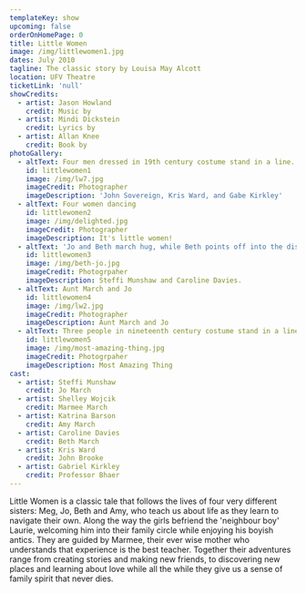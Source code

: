 ```yaml
---
templateKey: show
upcoming: false
orderOnHomePage: 0
title: Little Women
image: /img/littlewomen1.jpg
dates: July 2010
tagline: The classic story by Louisa May Alcott
location: UFV Theatre
ticketLink: 'null'
showCredits:
  - artist: Jason Howland
    credit: Music by
  - artist: Mindi Dickstein
    credit: Lyrics by
  - artist: Allan Knee
    credit: Book by
photoGallery:
  - altText: Four men dressed in 19th century costume stand in a line.
    id: littlewomen1
    image: /img/lw7.jpg
    imageCredit: Photographer
    imageDescription: 'John Sovereign, Kris Ward, and Gabe Kirkley'
  - altText: Four women dancing
    id: littlewomen2
    image: /img/delighted.jpg
    imageCredit: Photographer
    imageDescription: It's little women!
  - altText: 'Jo and Beth march hug, while Beth points off into the distance.'
    id: littlewomen3
    image: /img/beth-jo.jpg
    imageCredit: Photogrpaher
    imageDescription: Steffi Munshaw and Caroline Davies.
  - altText: Aunt March and Jo
    id: littlewomen4
    image: /img/lw2.jpg
    imageCredit: Photographer
    imageDescription: Aunt March and Jo
  - altText: Three people in nineteenth century costume stand in a line.
    id: littlewomen5
    image: /img/most-amazing-thing.jpg
    imageCredit: Photogrpaher
    imageDescription: Most Amazing Thing
cast:
  - artist: Steffi Munshaw
    credit: Jo March
  - artist: Shelley Wojcik
    credit: Marmee March
  - artist: Katrina Barson
    credit: Amy March
  - artist: Caroline Davies
    credit: Beth March
  - artist: Kris Ward
    credit: John Brooke
  - artist: Gabriel Kirkley
    credit: Professor Bhaer
---
```

Little Women is a classic tale that follows the lives of four very different sisters: Meg, Jo, Beth and Amy, who teach us about life as they learn to navigate their own. Along the way the girls befriend the 'neighbour boy' Laurie, welcoming him into their family circle while enjoying his boyish antics. They are guided by Marmee, their ever wise mother who understands that experience is the best teacher. Together their adventures range from creating stories and making new friends, to discovering new places and learning  about love while all the while they give us a sense of family spirit that never dies.
